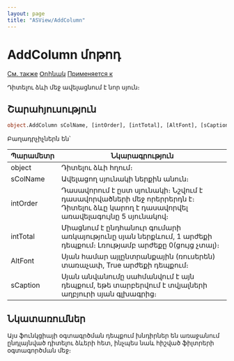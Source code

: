 ```yaml
---
layout: page
title: "ASView/AddColumn"
---
```



# AddColumn մոթոդ

[См. также](../Asview.md) [Օրինակ](../../Examples/E_AsView.html)  [Применяется к](../Asview.md)

Դիտելու ձևի մեջ ավելացնում է նոր սյուն։

## Շարահյուսություն

``` vb
object.AddColumn sColName, [intOrder], [intTotal], [AltFont], [sCaption]
```

Բաղադրչիչներն են՝

| Պարամետր | Նկարագրություն |
|--|--|
| object | Դիտելու ձևի հղում։ |
| sColName | Ավելացող սյունակի ներքին անուն։  |
| intOrder | Դասավորում է ըստ սյունակի։ Նշվում է դասավորվածների մեջ որերրերդն է։ Դիտելու ձևը կարող է դասավորվել առավելագույնը 5 սյունակով։ |
| intTotal | Միացնում է ընդհանուր գումարի առկայությունը սյան ներքևում, 1 արժեքի դեպքում։ Լռությամբ արժեքը 0(ցույց չտալ)։ |
| AltFont | Սյան համար այլընտրանքային (ռուսերեն) տառաչափ, True արժեքի դեպքում։  |
| sCaption | Սյան անվանումը սահմանվում է այն դեպքում, եթե տարբերվում է տվյալների աղբյուրի սյան գլխագրից։ |

## Նկատառումներ
Այս ֆունկցիայի օգտագրծման դեպքում խնդիրներ են առաջանում ընդլայնված դիտելու ձևերի հետ, ինչպես նաև հիշված ֆիլտրերի օգտագործման մեջ։
